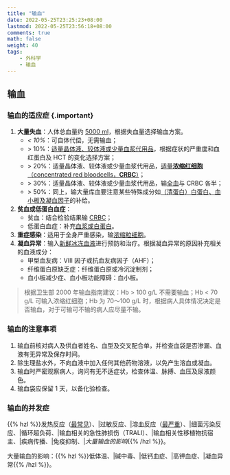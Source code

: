 ```yaml
---
title: "输血"
date: 2022-05-25T23:25:23+08:00
lastmod: 2022-05-25T23:56:18+08:00
comments: true
math: false
weight: 40
tags:
    - 外科学
    - 输血
---
```


## 输血

### 输血的适应症 {.important}

1. **大量失血**：人体总血量约 <ins>5000 ml</ins>，根据失血量选择输血方案。
    - *\< 10%*：可自体代偿，无需输血；
    - \> 10%：<ins>适量晶体液、较体液或少量血浆代用品</ins>，根据症状的严重度和血红蛋白及 HCT 的变化选择方案；
    - \> 20%：适量晶体液、较体液或少量血浆代用品，<ins>适量**浓缩红细胞**（concentrated red bloodcells，**CRBC**）</ins>；
    - \> 30%：适量晶体液、较体液或少量血浆代用品，输<ins>全血</ins>与 CRBC 各半；
    - \> 50%：同上，输大量库血要注意某些特殊成分如<ins>（清蛋白）白蛋白、血小板及凝血因子</ins>的补给。
2. **贫血或低蛋白血症**：
    - 贫血：结合检验结果输 <ins>CRBC</ins>；
    - 低蛋白血症：补充<ins>血浆或白蛋白</ins>。　
3. **重症感染**：适用于全身严重感染，输<ins>浓缩粒细胞</ins>。
4. **凝血异常**：输入<ins>新鲜冰冻血液</ins>进行预防和治疗。根据凝血异常的原因补充相关的血液成分：
    - 甲型血友病：Ⅷ 因子或抗血友病因子（AHF）；
    - 纤维蛋白原缺乏症：纤维蛋白原或冷沉淀制剂；
    - 血小板减少症、血小板功能障碍：血小板。

> 根据卫生部 2000 年输血指南建议：Hb \> 100 g/L 不需要输血；Hb \< 70 g/L 可输入浓缩红细胞；Hb 为 70～100 g/L 时，根据病人具体情况决定是否输血，对于可输可不输的病人应尽量不输。

### 输血的注意事项

1. 输血前核对病人及供血者姓名、血型及交叉配合单，并检查血袋是否渗漏、血液有无异常及保存时间。
2. 除生理盐水外，不向血液中加入任何其他药物溶液，以免产生溶血或凝血。
3. 输血时严密观察病人，询问有无不适症状，检查体温、脉搏、血压及尿液颜色。
4. 输血袋应保留 1 天，以备化验检查。

### 输血的并发症

{{% hzl %}}发热反应（<ins>最常见</ins>）、|过敏反应、|溶血反应（<ins>最严重</ins>）、|细菌污染反应、|循环超负荷、|输血相关的急性肺损伤（TRALI）、|输血相关性移植物抗宿主、|疾病传播、|免疫抑制、|*大量输血的影响*{{% /hzl %}}。

大量输血的影响：{{% hzl %}}低体温、|碱中毒、|低钙血症、|高钾血症、|凝血异常{{% /hzl %}}。
